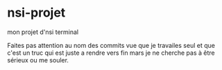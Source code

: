 # nsi-projet

mon projet d'nsi terminal

Faites pas attention au nom des commits vue que je travailes seul et que c'est un truc qui est juste a rendre vers fin mars je ne cherche pas à être sérieux ou me souler.
